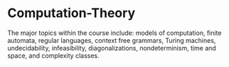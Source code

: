 # Computation-Theory
The major topics within the course include: models of computation, finite automata, regular languages, context free grammars, Turing machines, undecidability, infeasibility, diagonalizations, nondeterminism, time and space, and complexity classes. 
